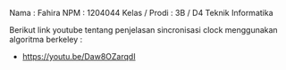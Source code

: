 Nama : Fahira
NPM : 1204044
Kelas / Prodi : 3B / D4 Teknik Informatika 

Berikut link youtube tentang penjelasan sincronisasi clock menggunakan algoritma berkeley :
- https://youtu.be/Daw8OZarqdI